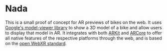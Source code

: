 # Nada
This is a small proof of concept for AR previews of bikes on the web.
It uses [Google's model-viewer library](https://modelviewer.dev/) to show a 3D model of a bike and allow users to display that model in AR.
It integrates with both [ARKit](https://developer.apple.com/augmented-reality/) and [ARCore](https://developers.google.com/ar) to offer all native features of the respective platforms through the web, and is based on the [open WebXR standard](https://www.w3.org/TR/webxr/).

